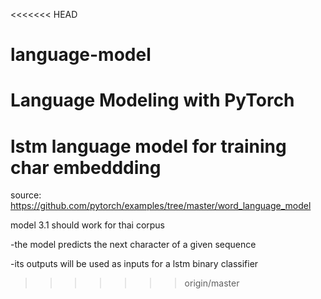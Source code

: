 <<<<<<< HEAD
# language-model
Language Modeling with PyTorch
=======
# lstm language model for training char embeddding
source: https://github.com/pytorch/examples/tree/master/word_language_model


model 3.1 should work for thai corpus

-the model predicts the next character of a given sequence

-its outputs will be used as inputs for a lstm binary classifier


>>>>>>> origin/master
